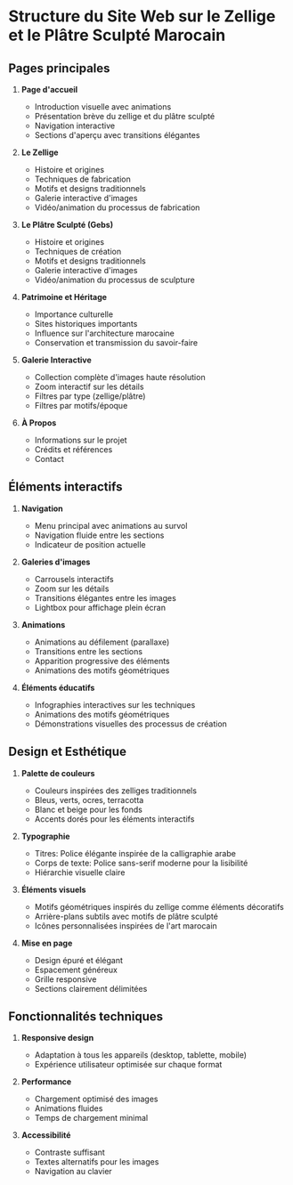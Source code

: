 # Structure du Site Web sur le Zellige et le Plâtre Sculpté Marocain

## Pages principales

1. **Page d'accueil**
   - Introduction visuelle avec animations
   - Présentation brève du zellige et du plâtre sculpté
   - Navigation interactive
   - Sections d'aperçu avec transitions élégantes

2. **Le Zellige**
   - Histoire et origines
   - Techniques de fabrication
   - Motifs et designs traditionnels
   - Galerie interactive d'images
   - Vidéo/animation du processus de fabrication

3. **Le Plâtre Sculpté (Gebs)**
   - Histoire et origines
   - Techniques de création
   - Motifs et designs traditionnels
   - Galerie interactive d'images
   - Vidéo/animation du processus de sculpture

4. **Patrimoine et Héritage**
   - Importance culturelle
   - Sites historiques importants
   - Influence sur l'architecture marocaine
   - Conservation et transmission du savoir-faire

5. **Galerie Interactive**
   - Collection complète d'images haute résolution
   - Zoom interactif sur les détails
   - Filtres par type (zellige/plâtre)
   - Filtres par motifs/époque

6. **À Propos**
   - Informations sur le projet
   - Crédits et références
   - Contact

## Éléments interactifs

1. **Navigation**
   - Menu principal avec animations au survol
   - Navigation fluide entre les sections
   - Indicateur de position actuelle

2. **Galeries d'images**
   - Carrousels interactifs
   - Zoom sur les détails
   - Transitions élégantes entre les images
   - Lightbox pour affichage plein écran

3. **Animations**
   - Animations au défilement (parallaxe)
   - Transitions entre les sections
   - Apparition progressive des éléments
   - Animations des motifs géométriques

4. **Éléments éducatifs**
   - Infographies interactives sur les techniques
   - Animations des motifs géométriques
   - Démonstrations visuelles des processus de création

## Design et Esthétique

1. **Palette de couleurs**
   - Couleurs inspirées des zelliges traditionnels
   - Bleus, verts, ocres, terracotta
   - Blanc et beige pour les fonds
   - Accents dorés pour les éléments interactifs

2. **Typographie**
   - Titres: Police élégante inspirée de la calligraphie arabe
   - Corps de texte: Police sans-serif moderne pour la lisibilité
   - Hiérarchie visuelle claire

3. **Éléments visuels**
   - Motifs géométriques inspirés du zellige comme éléments décoratifs
   - Arrière-plans subtils avec motifs de plâtre sculpté
   - Icônes personnalisées inspirées de l'art marocain

4. **Mise en page**
   - Design épuré et élégant
   - Espacement généreux
   - Grille responsive
   - Sections clairement délimitées

## Fonctionnalités techniques

1. **Responsive design**
   - Adaptation à tous les appareils (desktop, tablette, mobile)
   - Expérience utilisateur optimisée sur chaque format

2. **Performance**
   - Chargement optimisé des images
   - Animations fluides
   - Temps de chargement minimal

3. **Accessibilité**
   - Contraste suffisant
   - Textes alternatifs pour les images
   - Navigation au clavier
